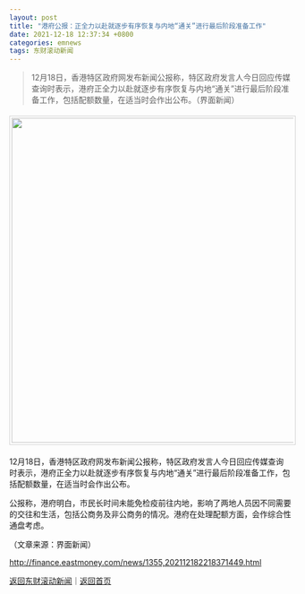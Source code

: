 ```yaml
---
layout: post
title: "港府公报：正全力以赴就逐步有序恢复与内地“通关”进行最后阶段准备工作"
date: 2021-12-18 12:37:34 +0800
categories: emnews
tags: 东财滚动新闻
---
```

> 12月18日，香港特区政府网发布新闻公报称，特区政府发言人今日回应传媒查询时表示，港府正全力以赴就逐步有序恢复与内地“通关”进行最后阶段准备工作，包括配额数量，在适当时会作出公布。（界面新闻）

<center><img src="https://dfscdn.dfcfw.com/download/D25118430479070496755.jpg" width="580" emheight="365" style="border:#d1d1d1 1px solid;padding:3px;margin:5px 0;" /></center><p>12月18日，香港特区政府网发布新闻公报称，特区政府发言人今日回应传媒查询时表示，港府正全力以赴就逐步有序恢复与内地“通关”进行最后阶段准备工作，包括配额数量，在适当时会作出公布。</p>
 <p>公报称，港府明白，市民长时间未能免检疫前往内地，影响了两地人员因不同需要的交往和生活，包括公商务及非公商务的情况。港府在处理配额方面，会作综合性通盘考虑。</p><p class="em_media">（文章来源：界面新闻）</p>

<http://finance.eastmoney.com/news/1355,202112182218371449.html>

[返回东财滚动新闻](//finews.withounder.com/emnews/)｜[返回首页](//finews.withounder.com/)